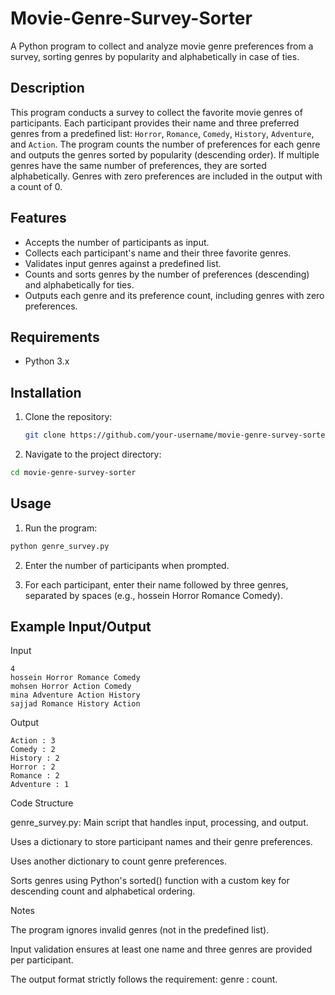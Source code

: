 # Movie-Genre-Survey-Sorter
A Python program to collect and analyze movie genre preferences from a survey, sorting genres by popularity and alphabetically in case of ties.

## Description

This program conducts a survey to collect the favorite movie genres of participants. Each participant provides their name and three preferred genres from a predefined list: `Horror`, `Romance`, `Comedy`, `History`, `Adventure`, and `Action`. The program counts the number of preferences for each genre and outputs the genres sorted by popularity (descending order). If multiple genres have the same number of preferences, they are sorted alphabetically. Genres with zero preferences are included in the output with a count of 0.

## Features

- Accepts the number of participants as input.
- Collects each participant's name and their three favorite genres.
- Validates input genres against a predefined list.
- Counts and sorts genres by the number of preferences (descending) and alphabetically for ties.
- Outputs each genre and its preference count, including genres with zero preferences.

## Requirements

- Python 3.x

## Installation

1. Clone the repository:
   ```bash
   git clone https://github.com/your-username/movie-genre-survey-sorter.git```

2. Navigate to the project directory:
  ```bash
cd movie-genre-survey-sorter
```

## Usage

1. Run the program:
  ```bash
python genre_survey.py
```

2. Enter the number of participants when prompted.


3. For each participant, enter their name followed by three genres, separated by spaces (e.g., hossein Horror Romance Comedy).


## Example Input/Output

Input
  ```plain
4
hossein Horror Romance Comedy
mohsen Horror Action Comedy
mina Adventure Action History
sajjad Romance History Action
```
Output
  ```plain
Action : 3
Comedy : 2
History : 2
Horror : 2
Romance : 2
Adventure : 1
```

Code Structure





genre_survey.py: Main script that handles input, processing, and output.





Uses a dictionary to store participant names and their genre preferences.



Uses another dictionary to count genre preferences.



Sorts genres using Python's sorted() function with a custom key for descending count and alphabetical ordering.

Notes





The program ignores invalid genres (not in the predefined list).



Input validation ensures at least one name and three genres are provided per participant.



The output format strictly follows the requirement: genre : count.

